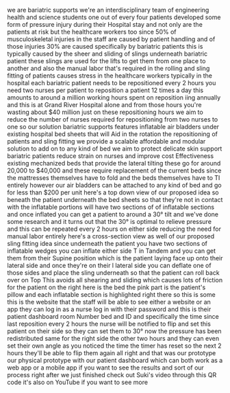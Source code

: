 we are bariatric supports we're an interdisciplinary team of engineering health and science students one out of every four patients developed some form of pressure injury during their Hospital stay and not only are the patients at risk but the healthcare workers too since 50% of musculoskeletal injuries in the staff are caused by patient handling and of those injuries 30% are caused specifically by bariatric patients this is typically caused by the sheer and sliding of slings underneath bariatric patient these slings are used for the lifts to get them from one place to another and also the manual labor that's required in the rolling and sling fitting of patients causes stress in the healthcare workers typically in the hospital each bariatric patient needs to be repositioned every 2 hours you need two nurses per patient to reposition a patient 12 times a day this amounts to around a million working hours spent on reposition iing annually and this is at Grand River Hospital alone and from those hours you're wasting about $40 million just on these repositioning hours we aim to reduce the number of nurses required for repositioning from two nurses to one so our solution bariatric supports features inflatable air bladders under existing hospital bed sheets that will Aid in the rotation the repositioning of patients and sling fitting we provide a scalable affordable and modular solution to add on to any kind of bed we aim to protect delicate skin support bariatric patients reduce strain on nurses and improve cost Effectiveness existing mechanized beds that provide the lateral tilting these go for around 20,000 to $40,000 and these require replacement of the current beds since the mattresses themselves have to fold and the beds themselves have to TI entirely however our air bladders can be
attached to any kind of bed and go for less than $200 per unit here's a top down view of our proposed idea so beneath the patient underneath the bed sheets so that they're not in contact with the inflatable portions will have two sections of of inflatable sections and once inflated you can get a patient to around a 30° tilt and we've done some research and it turns out that the 30° is optimal to relieve pressure and this can be repeated every 2 hours on either side reducing the need for manual labor entirely here's a cross-section view as well of our proposed sling fitting idea since underneath the patient you have two sections of inflatable wedges you can inflate either side T in Tandem and you can get them from their Supine position which is the patient laying face up onto their lateral side and once they're on their l lateral side you can deflate one of those sides and place the sling underneath so that the patient can roll back over on Top This avoids all shearing and sliding which causes lots of friction for the patient on the right here is the bed the pink part is the patient's pillow and each inflatable section is highlighted right there so this is some this is the website that the staff will be able to see either a website or an app they can log in as a nurse log in with their password and this is their patient dashboard room Number bed and ID and specifically the time since last reposition every 2 hours the nurse will be notified to flip and set this patient on their side so they can set them to 30° now the pressure has been redistributed same for the right side the other two hours and they can even set their own angle as you noticed the time the timer has reset so the next 2 hours they'll be able to flip them again all right and that was our prototype our physical prototype with our patient dashboard which can both work as a web app or a mobile app if you want to see the results and sort of our process right after we just finished check out Suki's video through this QR code it's also on YouTube if you want to see more